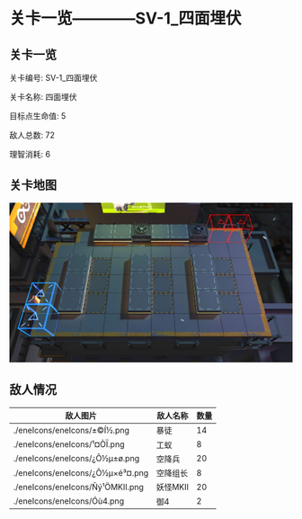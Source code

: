 # 关卡一览————SV-1_四面埋伏


## 关卡一览

关卡编号: SV-1_四面埋伏

关卡名称: 四面埋伏

目标点生命值: 5

敌人总数: 72

理智消耗: 6


## 关卡地图
![SV-1_四面埋伏](./oprMap/SV-1_四面埋伏.png)

## 敌人情况

| 敌人图片 | 敌人名称 | 数量  |
|---------|-----|-----|
| ./eneIcons/eneIcons/±©Í½.png| 暴徒  |   14  |
| ./eneIcons/eneIcons/¹¤ÒÏ.png| 工蚁  |   8  |
| ./eneIcons/eneIcons/¿Õ½µ±ø.png| 空降兵  |   20  |
| ./eneIcons/eneIcons/¿Õ½µ×é³¤.png| 空降组长  |   8  |
| ./eneIcons/eneIcons/Ñý¹ÖMKII.png| 妖怪MKII  |   20  |
| ./eneIcons/eneIcons/Óù4.png| 御4  |   2  |
